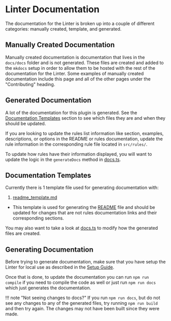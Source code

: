 # Linter Documentation

The documentation for the Linter is broken up into a couple of different categories: manually created, template, and generated.

## Manually Created Documentation

Manually created documentation is documentation that lives in the `docs/docs` folder and is not generated. These files are
created and added to the `mkdocs` setup in order to allow them to be hosted with the rest of the documentation for the Linter.
Some examples of manually created documentation include this page and all of the other pages under the "Contributing" heading.

## Generated Documentation

A lot of the documentation for this plugin is generated. See the [Documentation Templates](#documentation-templates) 
section to see which files they are and when they should be updated.

If you are looking to update the rules list information like section, examples, descriptions, or options in the README
or rules documentation, update the rule information in the corresponding rule file located in `src/rules/`.

To update how rules have their information displayed, you will want to update the logic in the `generateDocs` method in 
[docs.ts](https://github.com/platers/obsidian-linter/blob/master/src/docs.ts).

## Documentation Templates

Currently there is 1 template file used for generating documentation with:

1. [readme_template.md](https://github.com/platers/obsidian-linter/blob/master/docs/readme_template.md)
  - This template is used for generating the [README](https://github.com/platers/obsidian-linter/blob/master/README.md) file and should be updated for changes that are not rules documentation links and their corresponding sections.

You may also want to take a look at [docs.ts](https://github.com/platers/obsidian-linter/blob/master/src/docs.ts) to modify how the generated files are created.

## Generating Documentation

Before trying to generate documentation, make sure that you have setup the Linter for local use as described in the [Setup Guide](getting-setup.md).

Once that is done, to update the documentation you can run `npm run compile` if you need to compile the code as well or
just run `npm run docs` which just generates the documentation.

!!! note "Not seeing changes to docs?"
    If you run `npm run docs`, but do not see any changes to any of the generated files, try running `npm run build` and then
    try again. The changes may not have been built since they were made.
